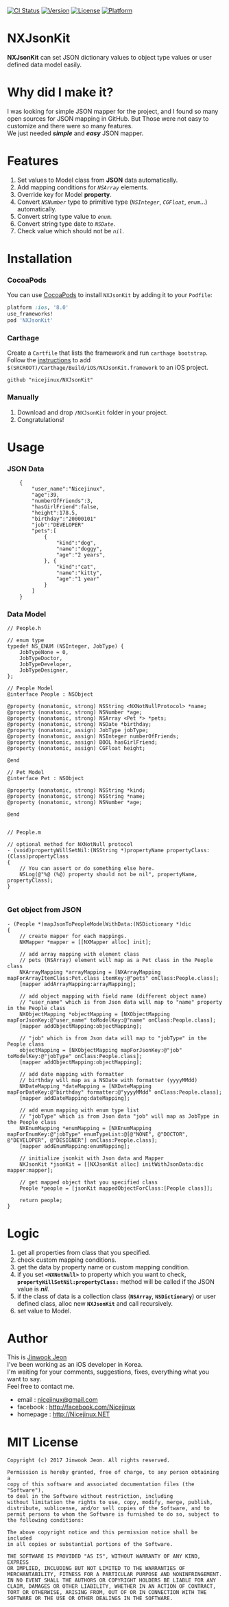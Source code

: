 
[![CI Status](http://img.shields.io/travis/nicejinux/NXJsonKit.svg?style=flat)](https://travis-ci.org/nicejinux/NXJsonKit)
[![Version](https://img.shields.io/cocoapods/v/NXJsonKit.svg?style=flat)](http://cocoapods.org/pods/NXJsonKit)
[![License](https://img.shields.io/badge/license-MIT-yellow.svg)](http://cocoapods.org/pods/NXJsonKit)
[![Platform](https://img.shields.io/cocoapods/p/NXJsonKit.svg?style=flat)](http://cocoapods.org/pods/NXJsonKit)   
  
  

# NXJsonKit

**NXJsonKit** can set JSON dictionary values to object type values or user defined data model easily.    

    
# Why did I make it?

I was looking for simple JSON mapper for the project, and I found so many open sources for JSON mapping in GitHub. But Those were not easy to customize and there were so many features.  
We just needed ***simple*** and ***easy*** JSON mapper.   
   

# Features

1. Set values to Model class from **JSON** data automatically.
2. Add mapping conditions for *`NSArray`* elements.
3. Override key for Model **property**.
4. Convert *`NSNumber`* type to primitive type (*`NSInteger`*, *`CGFloat`*, *`enum`*...) automatically.  
5. Convert string type value to *`enum`*.  
6. Convert string type date to *`NSDate`*.  
7. Check value which should not be *`nil`*.  

# Installation

### CocoaPods
You can use [CocoaPods](http://cocoapods.org/) to install `NXJsonKit` by adding it to your `Podfile`:

```ruby
platform :ios, '8.0'
use_frameworks!
pod 'NXJsonKit'
```

### Carthage
Create a `Cartfile` that lists the framework and run `carthage bootstrap`. Follow the [instructions](https://github.com/Carthage/Carthage#if-youre-building-for-ios) to add `$(SRCROOT)/Carthage/Build/iOS/NXJsonKit.framework` to an iOS project.

```
github "nicejinux/NXJsonKit"
```
### Manually
1. Download and drop ```/NXJsonKit``` folder in your project.  
2. Congratulations!  


# Usage

### JSON Data

```objc
    {
        "user_name":"Nicejinux",
        "age":39,
        "numberOfFriends":3,
        "hasGirlFriend":false,
        "height":178.5,
        "birthday":"20000101"
        "job":"DEVELOPER"
        "pets":[
            {
                "kind":"dog",
                "name":"doggy",
                "age":"2 years",
            }, {
                "kind":"cat",
                "name":"kitty",
                "age":"1 year"
            }
        ]
    }
```



### Data Model

```objc
// People.h

// enum type
typedef NS_ENUM (NSInteger, JobType) {
    JobTypeNone = 0,
    JobTypeDoctor,
    JobTypeDeveloper,
    JobTypeDesigner,
};

// People Model
@interface People : NSObject

@property (nonatomic, strong) NSString <NXNotNullProtocol> *name;
@property (nonatomic, strong) NSNumber *age;
@property (nonatomic, strong) NSArray <Pet *> *pets;
@property (nonatomic, strong) NSDate *birthday;
@property (nonatomic, assign) JobType jobType;
@property (nonatomic, assign) NSInteger numberOfFriends;
@property (nonatomic, assign) BOOL hasGirlFriend;
@property (nonatomic, assign) CGFloat height;

@end

// Pet Model
@interface Pet : NSObject

@property (nonatomic, strong) NSString *kind;
@property (nonatomic, strong) NSString *name;
@property (nonatomic, strong) NSNumber *age;

@end


// People.m

// optional method for NXNotNull protocol
- (void)propertyWillSetNil:(NSString *)propertyName propertyClass:(Class)propertyClass
{
    // You can assert or do something else here.
    NSLog(@"%@ (%@) property should not be nil", propertyName, propertyClass);
}


```



### Get object from JSON

```objc
- (People *)mapJsonToPeopleModelWithData:(NSDictionary *)dic 
{	
    // create mapper for each mappings.
    NXMapper *mapper = [[NXMapper alloc] init];

    // add array mapping with element class
    // pets (NSArray) element will map as a Pet class in the People class
    NXArrayMapping *arrayMapping = [NXArrayMapping mapForArrayItemClass:Pet.class itemKey:@"pets" onClass:People.class];
    [mapper addArrayMapping:arrayMapping];

    // add object mapping with field name (different object name)
    // "user_name" which is from Json data will map to "name" property in the People class 
    NXObjectMapping *objectMapping = [NXObjectMapping mapForJsonKey:@"user_name" toModelKey:@"name" onClass:People.class];
    [mapper addObjectMapping:objectMapping];

    // "job" which is from Json data will map to "jobType" in the People class
    objectMapping = [NXObjectMapping mapForJsonKey:@"job" toModelKey:@"jobType" onClass:People.class];
    [mapper addObjectMapping:objectMapping];

    // add date mapping with formatter
    // birthday will map as a NSDate with formatter (yyyyMMdd)
    NXDateMapping *dateMapping = [NXDateMapping mapForDateKey:@"birthday" formatter:@"yyyyMMdd" onClass:People.class];
    [mapper addDateMapping:dateMapping];

    // add enum mapping with enum type list
    // "jobType" which is from Json data "job" will map as JobType in the People class
    NXEnumMapping *enumMapping = [NXEnumMapping mapForEnumKey:@"jobType" enumTypeList:@[@"NONE", @"DOCTOR", @"DEVELOPER", @"DESIGNER"] onClass:People.class];
    [mapper addEnumMapping:enumMapping];

    // initialize jsonkit with Json data and Mapper
    NXJsonKit *jsonKit = [[NXJsonKit alloc] initWithJsonData:dic mapper:mapper];

    // get mapped object that you specified class
    People *people = [jsonKit mappedObjectForClass:[People class]];

    return people;
}
```


# Logic

1. get all properties from class that you specified.
2. check custom mapping conditions.
3. get the data by property name or custom mapping condition.
4. if you set **`<NXNotNull>`** to property which you want to check, **`propertyWillSetNil:propertyClass:`** method will be called if the JSON value is ***nil***.
5. if the class of data is a collection class (**`NSArray`**, **`NSDictionary`**) or user defined class, alloc new **`NXJsonKit`** and call recursively.
6. set value to Model.


# Author

This is [Jinwook Jeon](http://Nicejinux.NET)   
I've been working as an iOS developer in Korea.  
I'm waiting for your comments, suggestions, fixes, everything what you want to say.  
Feel free to contact me. 
  
 - email : nicejinux@gmail.com
 - facebook : http://facebook.com/Nicejinux
 - homepage : http://Nicejinux.NET


# MIT License

	Copyright (c) 2017 Jinwook Jeon. All rights reserved.

	Permission is hereby granted, free of charge, to any person obtaining a
	copy of this software and associated documentation files (the "Software"),
	to deal in the Software without restriction, including
	without limitation the rights to use, copy, modify, merge, publish,
	distribute, sublicense, and/or sell copies of the Software, and to
	permit persons to whom the Software is furnished to do so, subject to
	the following conditions:

	The above copyright notice and this permission notice shall be included
	in all copies or substantial portions of the Software.

	THE SOFTWARE IS PROVIDED "AS IS", WITHOUT WARRANTY OF ANY KIND, EXPRESS
	OR IMPLIED, INCLUDING BUT NOT LIMITED TO THE WARRANTIES OF
	MERCHANTABILITY, FITNESS FOR A PARTICULAR PURPOSE AND NONINFRINGEMENT.
	IN NO EVENT SHALL THE AUTHORS OR COPYRIGHT HOLDERS BE LIABLE FOR ANY
	CLAIM, DAMAGES OR OTHER LIABILITY, WHETHER IN AN ACTION OF CONTRACT,
	TORT OR OTHERWISE, ARISING FROM, OUT OF OR IN CONNECTION WITH THE
	SOFTWARE OR THE USE OR OTHER DEALINGS IN THE SOFTWARE.
